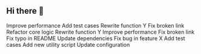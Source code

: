 ## Hi there 👋

<!--
**c0oi/c0oi** is a ✨ _special_ ✨ repository because its `README.md` (this file) appears on your GitHub profile.

Here are some ideas to get you started:

- 🔭 I’m currently working on ...
- 🌱 I’m currently learning ...
- 👯 I’m looking to collaborate on ...
- 🤔 I’m looking for help with ...
- 💬 Ask me about ...
- 📫 How to reach me: ...
- 😄 Pronouns: ...
- ⚡ Fun fact: ...
-->
Improve performance
Add test cases
Rewrite function Y
Fix broken link
Refactor core logic
Rewrite function Y
Improve performance
Fix broken link
Fix typo in README
Update dependencies
Fix bug in feature X
Add test cases
Add new utility script
Update configuration
